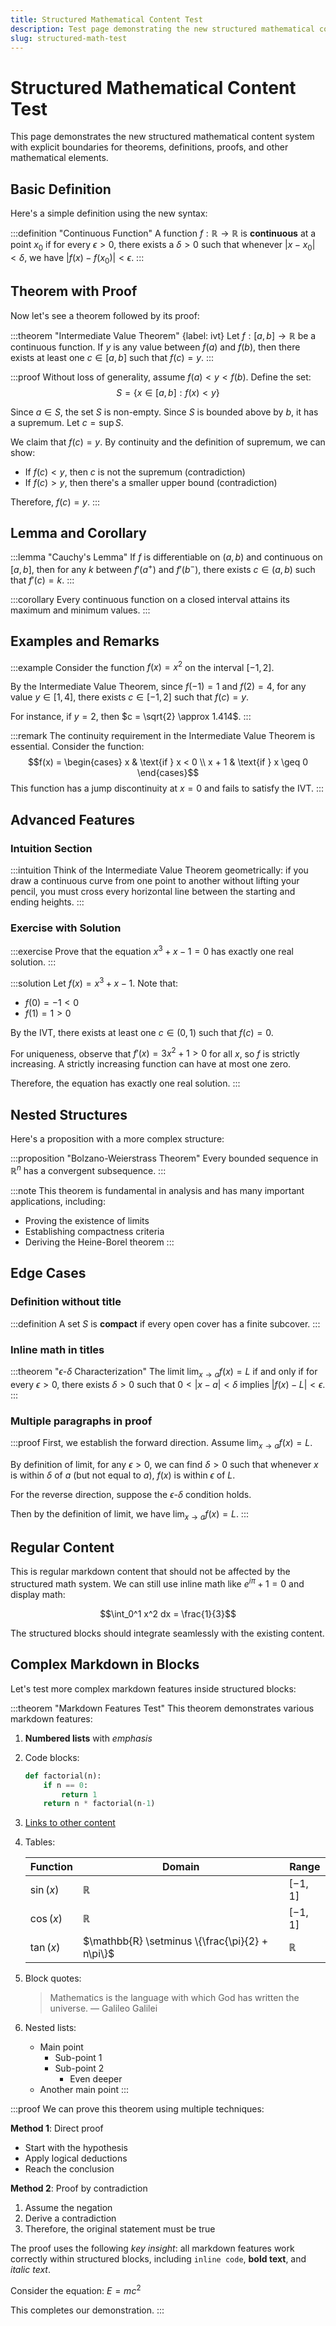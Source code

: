 ```yaml
---
title: Structured Mathematical Content Test
description: Test page demonstrating the new structured mathematical content system
slug: structured-math-test
---
```


# Structured Mathematical Content Test

This page demonstrates the new structured mathematical content system with explicit boundaries for theorems, definitions, proofs, and other mathematical elements.

## Basic Definition

Here's a simple definition using the new syntax:

:::definition "Continuous Function"
A function $f: \mathbb{R} \to \mathbb{R}$ is **continuous** at a point $x_0$ if for every $\epsilon > 0$, there exists a $\delta > 0$ such that whenever $|x - x_0| < \delta$, we have $|f(x) - f(x_0)| < \epsilon$.
:::

## Theorem with Proof

Now let's see a theorem followed by its proof:

:::theorem "Intermediate Value Theorem" {label: ivt}
Let $f: [a,b] \to \mathbb{R}$ be a continuous function. If $y$ is any value between $f(a)$ and $f(b)$, then there exists at least one $c \in [a,b]$ such that $f(c) = y$.
:::

:::proof
Without loss of generality, assume $f(a) < y < f(b)$. Define the set:
$$S = \{x \in [a,b] : f(x) < y\}$$

Since $a \in S$, the set $S$ is non-empty. Since $S$ is bounded above by $b$, it has a supremum. Let $c = \sup S$.

We claim that $f(c) = y$. By continuity and the definition of supremum, we can show:

- If $f(c) < y$, then $c$ is not the supremum (contradiction)
- If $f(c) > y$, then there's a smaller upper bound (contradiction)

Therefore, $f(c) = y$.
:::

## Lemma and Corollary

:::lemma "Cauchy's Lemma"
If $f$ is differentiable on $(a,b)$ and continuous on $[a,b]$, then for any $k$ between $f'(a^+)$ and $f'(b^-)$, there exists $c \in (a,b)$ such that $f'(c) = k$.
:::

:::corollary
Every continuous function on a closed interval attains its maximum and minimum values.
:::

## Examples and Remarks

:::example
Consider the function $f(x) = x^2$ on the interval $[-1, 2]$.

By the Intermediate Value Theorem, since $f(-1) = 1$ and $f(2) = 4$, for any value $y \in [1, 4]$, there exists $c \in [-1, 2]$ such that $f(c) = y$.

For instance, if $y = 2$, then $c = \sqrt{2} \approx 1.414$.
:::

:::remark
The continuity requirement in the Intermediate Value Theorem is essential. Consider the function:
$$f(x) = \begin{cases}
x & \text{if } x < 0 \\
x + 1 & \text{if } x \geq 0
\end{cases}$$
This function has a jump discontinuity at $x = 0$ and fails to satisfy the IVT.
:::

## Advanced Features

### Intuition Section

:::intuition
Think of the Intermediate Value Theorem geometrically: if you draw a continuous curve from one point to another without lifting your pencil, you must cross every horizontal line between the starting and ending heights.
:::

### Exercise with Solution

:::exercise
Prove that the equation $x^3 + x - 1 = 0$ has exactly one real solution.
:::

:::solution
Let $f(x) = x^3 + x - 1$. Note that:
- $f(0) = -1 < 0$
- $f(1) = 1 > 0$

By the IVT, there exists at least one $c \in (0,1)$ such that $f(c) = 0$.

For uniqueness, observe that $f'(x) = 3x^2 + 1 > 0$ for all $x$, so $f$ is strictly increasing. A strictly increasing function can have at most one zero.

Therefore, the equation has exactly one real solution.
:::

## Nested Structures

Here's a proposition with a more complex structure:

:::proposition "Bolzano-Weierstrass Theorem"
Every bounded sequence in $\mathbb{R}^n$ has a convergent subsequence.
:::

:::note
This theorem is fundamental in analysis and has many important applications, including:
- Proving the existence of limits
- Establishing compactness criteria
- Deriving the Heine-Borel theorem
:::

## Edge Cases

### Definition without title
:::definition
A set $S$ is **compact** if every open cover has a finite subcover.
:::

### Inline math in titles
:::theorem "$\epsilon$-$\delta$ Characterization"
The limit $\lim_{x \to a} f(x) = L$ if and only if for every $\epsilon > 0$, there exists $\delta > 0$ such that $0 < |x - a| < \delta$ implies $|f(x) - L| < \epsilon$.
:::

### Multiple paragraphs in proof
:::proof
First, we establish the forward direction. Assume $\lim_{x \to a} f(x) = L$.

By definition of limit, for any $\epsilon > 0$, we can find $\delta > 0$ such that whenever $x$ is within $\delta$ of $a$ (but not equal to $a$), $f(x)$ is within $\epsilon$ of $L$.

For the reverse direction, suppose the $\epsilon$-$\delta$ condition holds.

Then by the definition of limit, we have $\lim_{x \to a} f(x) = L$.
:::

## Regular Content

This is regular markdown content that should not be affected by the structured math system. We can still use inline math like $e^{i\pi} + 1 = 0$ and display math:

$$\int_0^1 x^2 dx = \frac{1}{3}$$

The structured blocks should integrate seamlessly with the existing content.

## Complex Markdown in Blocks

Let's test more complex markdown features inside structured blocks:

:::theorem "Markdown Features Test"
This theorem demonstrates various markdown features:

1. **Numbered lists** with *emphasis*
2. Code blocks:
   ```python
   def factorial(n):
       if n == 0:
           return 1
       return n * factorial(n-1)
   ```
3. [Links to other content]([[groups]])
4. Tables:
   
   | Function | Domain | Range |
   |----------|---------|--------|
   | $\sin(x)$ | $\mathbb{R}$ | $[-1, 1]$ |
   | $\cos(x)$ | $\mathbb{R}$ | $[-1, 1]$ |
   | $\tan(x)$ | $\mathbb{R} \setminus \{\frac{\pi}{2} + n\pi\}$ | $\mathbb{R}$ |

5. Block quotes:
   > Mathematics is the language with which God has written the universe.
   > — Galileo Galilei

6. Nested lists:
   - Main point
     - Sub-point 1
     - Sub-point 2
       - Even deeper
   - Another main point
:::

:::proof
We can prove this theorem using multiple techniques:

**Method 1**: Direct proof
- Start with the hypothesis
- Apply logical deductions
- Reach the conclusion

**Method 2**: Proof by contradiction
1. Assume the negation
2. Derive a contradiction
3. Therefore, the original statement must be true

The proof uses the following *key insight*: all markdown features work correctly within structured blocks, including `inline code`, **bold text**, and *italic text*.

Consider the equation: $E = mc^2$

This completes our demonstration.
:::
